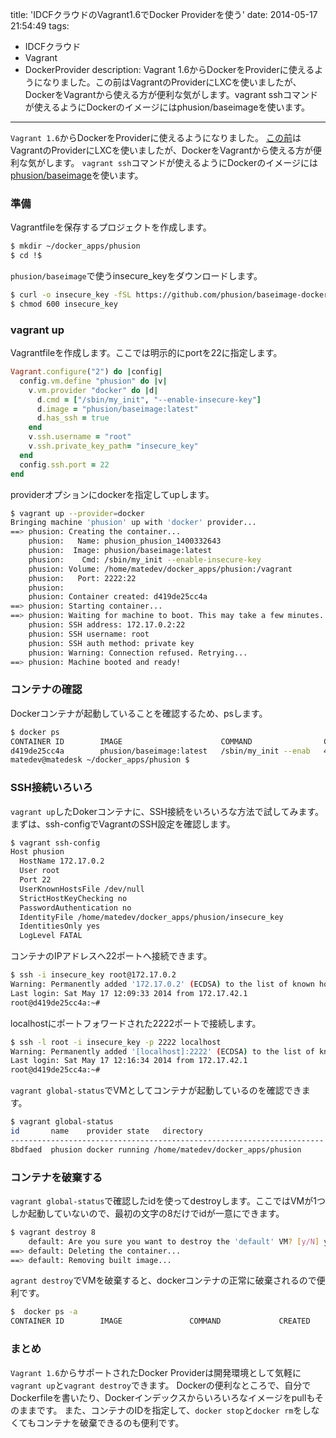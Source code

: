 title: 'IDCFクラウドのVagrant1.6でDocker Providerを使う'
date: 2014-05-17 21:54:49
tags:
 - IDCFクラウド
 - Vagrant
 - DockerProvider
description: Vagrant 1.6からDockerをProviderに使えるようになりました。この前はVagrantのProviderにLXCを使いましたが、DockerをVagrantから使える方が便利な気がします。vagrant sshコマンドが使えるようにDockerのイメージにはphusion/baseimageを使います。

---

`Vagrant 1.6`からDockerをProviderに使えるようになりました。
[この前](/2014/05/11/idcf-vagrant-lxc/)はVagrantのProviderにLXCを使いましたが、DockerをVagrantから使える方が便利な気がします。
`vagrant ssh`コマンドが使えるようにDockerのイメージには[phusion/baseimage](https://github.com/phusion/baseimage-docker)を使います。

<!-- more -->

### 準備

Vagrantfileを保存するプロジェクトを作成します。
``` bash
$ mkdir ~/docker_apps/phusion
$ cd !$
```

`phusion/baseimage`で使うinsecure_keyをダウンロードします。
``` bash
$ curl -o insecure_key -fSL https://github.com/phusion/baseimage-docker/raw/master/image/insecure_key
$ chmod 600 insecure_key
```

### vagrant up

Vagrantfileを作成します。ここでは明示的にportを22に指定します。
``` ruby  ~/docker_apps/phusion/Vagrantfile
Vagrant.configure("2") do |config|
  config.vm.define "phusion" do |v|
    v.vm.provider "docker" do |d|
      d.cmd = ["/sbin/my_init", "--enable-insecure-key"]
      d.image = "phusion/baseimage:latest"
      d.has_ssh = true
    end
    v.ssh.username = "root"
    v.ssh.private_key_path= "insecure_key"
  end
  config.ssh.port = 22
end
```

providerオプションにdockerを指定してupします。
``` bash
$ vagrant up --provider=docker
Bringing machine 'phusion' up with 'docker' provider...
==> phusion: Creating the container...
    phusion:   Name: phusion_phusion_1400332643
    phusion:  Image: phusion/baseimage:latest
    phusion:    Cmd: /sbin/my_init --enable-insecure-key
    phusion: Volume: /home/matedev/docker_apps/phusion:/vagrant
    phusion:   Port: 2222:22
    phusion:
    phusion: Container created: d419de25cc4a
==> phusion: Starting container...
==> phusion: Waiting for machine to boot. This may take a few minutes...
    phusion: SSH address: 172.17.0.2:22
    phusion: SSH username: root
    phusion: SSH auth method: private key
    phusion: Warning: Connection refused. Retrying...
==> phusion: Machine booted and ready!
```

### コンテナの確認

Dockerコンテナが起動していることを確認するため、psします。
``` bash
$ docker ps
CONTAINER ID        IMAGE                      COMMAND                CREATED             STATUS              PORTS                  NAMES
d419de25cc4a        phusion/baseimage:latest   /sbin/my_init --enab   4 minutes ago       Up 4 minutes        0.0.0.0:2222->22/tcp   phusion_phusion_1400328566
matedev@matedesk ~/docker_apps/phusion $
```

### SSH接続いろいろ

`vagrant up`したDokerコンテナに、SSH接続をいろいろな方法で試してみます。
まずは、ssh-configでVagrantのSSH設定を確認します。
``` bash
$ vagrant ssh-config
Host phusion
  HostName 172.17.0.2
  User root
  Port 22
  UserKnownHostsFile /dev/null
  StrictHostKeyChecking no
  PasswordAuthentication no
  IdentityFile /home/matedev/docker_apps/phusion/insecure_key
  IdentitiesOnly yes
  LogLevel FATAL
```

コンテナのIPアドレスへ22ポートへ接続できます。
``` bash
$ ssh -i insecure_key root@172.17.0.2
Warning: Permanently added '172.17.0.2' (ECDSA) to the list of known hosts.
Last login: Sat May 17 12:09:33 2014 from 172.17.42.1
root@d419de25cc4a:~#
```

localhostにポートフォワードされた2222ポートで接続します。
``` bash
$ ssh -l root -i insecure_key -p 2222 localhost
Warning: Permanently added '[localhost]:2222' (ECDSA) to the list of known hosts.
Last login: Sat May 17 12:16:34 2014 from 172.17.42.1
root@d419de25cc4a:~#
```

`vagrant global-status`でVMとしてコンテナが起動しているのを確認できます。

``` bash
$ vagrant global-status
id       name    provider state   directory
----------------------------------------------------------------------
8bdfaed  phusion docker running /home/matedev/docker_apps/phusion
```
### コンテナを破棄する

`vagrant global-status`で確認したidを使ってdestroyします。ここではVMが1つしか起動していないので、最初の文字の8だけでidが一意にできます。
``` bash
$ vagrant destroy 8
    default: Are you sure you want to destroy the 'default' VM? [y/N] y
==> default: Deleting the container...
==> default: Removing built image...
```

`agrant destroy`でVMを破棄すると、dockerコンテナの正常に破棄されるので便利です。
``` bash
$  docker ps -a
CONTAINER ID        IMAGE               COMMAND             CREATED             STATUS              PORTS         
```

### まとめ
`Vagrant 1.6`からサポートされたDocker Providerは開発環境として気軽に`vagrant up`と`vagrant destroy`できます。
Dockerの便利なところで、自分でDockerfileを書いたり、Dockerインデックスからいろいろなイメージをpullもそのままです。
また、コンテナのIDを指定して、`docker stop`と`docker rm`をしなくてもコンテナを破棄できるのも便利です。

